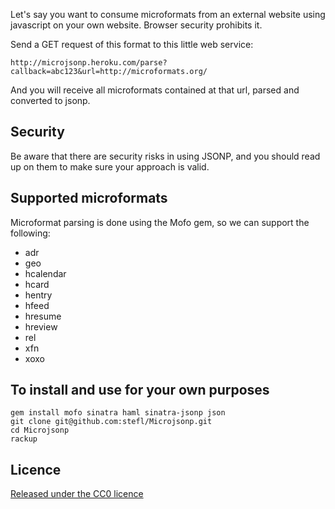 Let's say you want to consume microformats from an external website using javascript on your own website. Browser security prohibits it.

Send a GET request of this format to this little web service:

    http://microjsonp.heroku.com/parse?callback=abc123&url=http://microformats.org/

And you will receive all microformats contained at that url, parsed and converted to jsonp.

Security
--------

Be aware that there are security risks in using JSONP, and you should read up on them to make sure your approach is valid.

Supported microformats
----------------------

Microformat parsing is done using the Mofo gem, so we can support the following:

* adr
* geo
* hcalendar
* hcard
* hentry
* hfeed
* hresume
* hreview
* rel
* xfn
* xoxo

To install and use for your own purposes
----------------------------------------

    gem install mofo sinatra haml sinatra-jsonp json
    git clone git@github.com:stefl/Microjsonp.git
    cd Microjsonp
    rackup

Licence
-------  
  
[Released under the CC0 licence](http://creativecommons.org/publicdomain/zero/1.0/)
